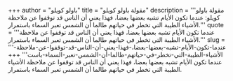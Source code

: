 +++
author = "باولو كويلو"
title = "مقولة باولو كويلو"
description = '''مقولة باولو كويلو: عندما تكون الأيام تشبه بعضها بعضا، فهذا يعني أن الناس قد توقفوا عن ملاحظة الأشياء الطيبة التي تخطر في حياتهم طالما أن الشمس تعبر السماء باستمرار.'''
quote = '''عندما تكون الأيام تشبه بعضها بعضا، فهذا يعني أن الناس قد توقفوا عن ملاحظة الأشياء الطيبة التي تخطر في حياتهم طالما أن الشمس تعبر السماء باستمرار.'''
slug = '''عندما-تكون-الأيام-تشبه-بعضها-بعضا،-فهذا-يعني-أن-الناس-قد-توقفوا-عن-ملاحظة-الأشياء-الطيبة-التي-تخطر-في-حياتهم-طالما-أن-الشمس-تعبر-السماء-باست'''
+++
عندما تكون الأيام تشبه بعضها بعضا، فهذا يعني أن الناس قد توقفوا عن ملاحظة الأشياء الطيبة التي تخطر في حياتهم طالما أن الشمس تعبر السماء باستمرار.
